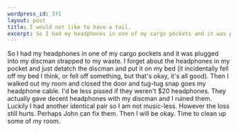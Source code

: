```yaml
--- 
wordpress_id: 371
layout: post
title: I would not like to have a tail.
excerpt: So I had my headphones in one of my cargo pockets and it was plugged into my discman strapped to my waste.  I forget about the headphones in my pocket and just detatch the discman and put it on my bed (it incidentally fell off my bed I think, or fell off something, but that's okay, it's all good).  Then I walked out my room and closed the door and tug-tug snap goes my headphone cable.  I'd be less pissed if they weren't $20 headphones.  They actually gave decent headphones with my discman and I ruined them.  Luckily I had another identical pair so I am not music-less.  However the loss still hurts.  Perhaps John can fix them.  Then I will be okay.  Time to clean up some of my room.
---
```

So I had my headphones in one of my cargo pockets and it was plugged into my discman strapped to my waste.  I forget about the headphones in my pocket and just detatch the discman and put it on my bed (it incidentally fell off my bed I think, or fell off something, but that's okay, it's all good).  Then I walked out my room and closed the door and tug-tug snap goes my headphone cable.  I'd be less pissed if they weren't $20 headphones.  They actually gave decent headphones with my discman and I ruined them.  Luckily I had another identical pair so I am not music-less.  However the loss still hurts.  Perhaps John can fix them.  Then I will be okay.  Time to clean up some of my room.
